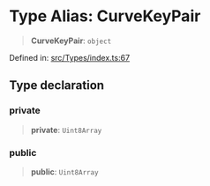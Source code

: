 # Type Alias: CurveKeyPair

> **CurveKeyPair**: `object`

Defined in: [src/Types/index.ts:67](https://github.com/Fokusdotid/bail/blob/99acc683da8779d62a0509bb4108fdb35cb2b061/src/Types/index.ts#L67)

## Type declaration

### private

> **private**: `Uint8Array`

### public

> **public**: `Uint8Array`
